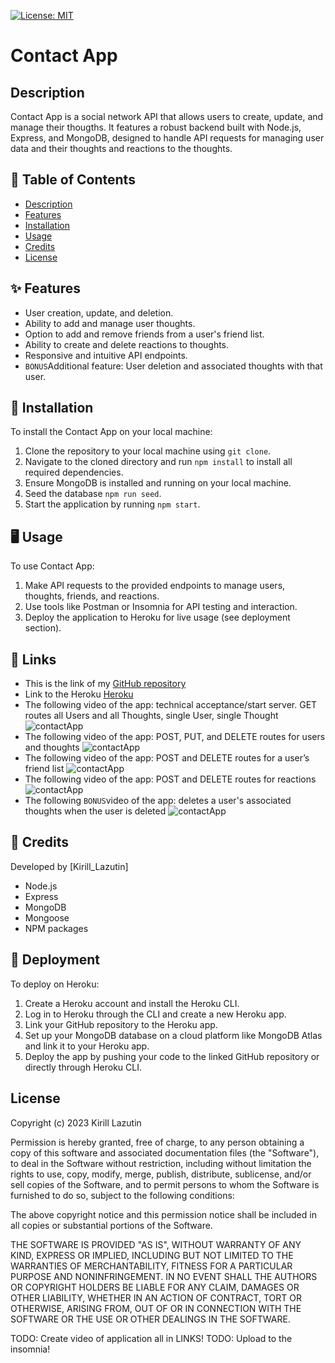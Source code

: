 [![License: MIT](https://img.shields.io/badge/License-MIT-yellow.svg)](https://opensource.org/licenses/MIT)

# Contact App

## Description

Contact App is a social network API that allows users to create, update, and manage their thougths. It features a robust backend built with Node.js, Express, and MongoDB, designed to handle API requests for managing user data and their thoughts and reactions to the thoughts.

## 📑 Table of Contents

- [Description](#description)
- [Features](#-features)
- [Installation](#-installation)
- [Usage](#-usage)
- [Credits](#-credits)
- [License](#license)

## ✨ Features

- User creation, update, and deletion.
- Ability to add and manage user thoughts.
- Option to add and remove friends from a user's friend list.
- Ability to create and delete reactions to thoughts.
- Responsive and intuitive API endpoints.
- `BONUS`Additional feature: User deletion and associated thoughts with that user.

## 🔧 Installation

To install the Contact App on your local machine:

1. Clone the repository to your local machine using `git clone`.
2. Navigate to the cloned directory and run `npm install` to install all required dependencies.
3. Ensure MongoDB is installed and running on your local machine.
4. Seed the database `npm run seed`.
5. Start the application by running `npm start`.

## 🖥 Usage

To use Contact App:

1. Make API requests to the provided endpoints to manage users, thoughts, friends, and reactions.
2. Use tools like Postman or Insomnia for API testing and interaction.
3. Deploy the application to Heroku for live usage (see deployment section).

## 🔗 Links

- This is the link of my [GitHub repository](https://github.com/Kirill777-web/contactApp)
- Link to the Heroku [Heroku]()
- The following video of the app: technical acceptance/start server. GET routes all Users and all Thoughts, single User, single Thought ![contactApp](https://drive.google.com/file/d/1SLS5l3uUOhrukQ_2NvGL4oSwtEaxiO_s/view)
- The following video of the app: POST, PUT, and DELETE routes for users and thoughts ![contactApp](https://drive.google.com/file/d/1SWpy-Ex8Xe1rbepjrezL4lQFLcvKH7x3/view)
- The following video of the app: POST and DELETE routes for a user’s friend list ![contactApp](https://drive.google.com/file/d/1LWrhjdHb22VZ9YHfgLWV-qiSmoINCtuW/view)
- The following video of the app: POST and DELETE routes for reactions ![contactApp](https://drive.google.com/file/d/1sxgoos23GmWuXB93GysZsHEWqNkO_fqN/view)
- The following `BONUS`video of the app: deletes a user's associated thoughts when the user is deleted ![contactApp](https://drive.google.com/file/d/1cG9TcbdyTe8ALRy3k0Z0rIoinuNigKPt/view)

## 🙏 Credits

Developed by [Kirill_Lazutin]

- Node.js
- Express
- MongoDB
- Mongoose
- NPM packages

## 🚀 Deployment

To deploy on Heroku:

1. Create a Heroku account and install the Heroku CLI.
2. Log in to Heroku through the CLI and create a new Heroku app.
3. Link your GitHub repository to the Heroku app.
4. Set up your MongoDB database on a cloud platform like MongoDB Atlas and link it to your Heroku app.
5. Deploy the app by pushing your code to the linked GitHub repository or directly through Heroku CLI.

## License

Copyright (c) 2023 Kirill Lazutin

Permission is hereby granted, free of charge, to any person obtaining a copy of this software and associated documentation files (the "Software"), to deal in the Software without restriction, including without limitation the rights to use, copy, modify, merge, publish, distribute, sublicense, and/or sell copies of the Software, and to permit persons to whom the Software is furnished to do so, subject to the following conditions:

The above copyright notice and this permission notice shall be included in all copies or substantial portions of the Software.

THE SOFTWARE IS PROVIDED "AS IS", WITHOUT WARRANTY OF ANY KIND, EXPRESS OR IMPLIED, INCLUDING BUT NOT LIMITED TO THE WARRANTIES OF MERCHANTABILITY, FITNESS FOR A PARTICULAR PURPOSE AND NONINFRINGEMENT. IN NO EVENT SHALL THE AUTHORS OR COPYRIGHT HOLDERS BE LIABLE FOR ANY CLAIM, DAMAGES OR OTHER LIABILITY, WHETHER IN AN ACTION OF CONTRACT, TORT OR OTHERWISE, ARISING FROM, OUT OF OR IN CONNECTION WITH THE SOFTWARE OR THE USE OR OTHER DEALINGS IN THE SOFTWARE.

TODO: Create video of application all in LINKS!
TODO: Upload to the insomnia!
